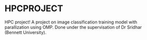 # HPCPROJECT
HPC project! A project on image classification training model with parallization using OMP. Done under the supervisation of Dr Sridhar (Bennett University). 
